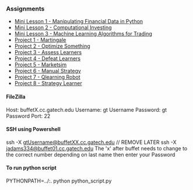 ### Assignments

* [Mini Lesson 1 - Manipulating Financial Data in Python](https://github.com/Jadams29/Georgia-Tech/tree/master/CS%207646%20-%20Machine%20Learning%20for%20Trading/Mini%20Lesson%201%20-%20Manipulating%20Financial%20Data%20in%20Python)
* [Mini Lesson 2 - Computational Investing](https://github.com/Jadams29/Georgia-Tech/tree/master/CS%207646%20-%20Machine%20Learning%20for%20Trading/Mini%20Lesson%202%20-%20Computational%20Investing)
* [Mini Lesson 3 - Machine Learning Algorithms for Trading](https://github.com/Jadams29/Georgia-Tech/tree/master/CS%207646%20-%20Machine%20Learning%20for%20Trading/Mini%20Lesson%203%20-%20Machine%20Learning%20Algorithms%20for%20Trading)
* [Project 1 - Martingale](https://github.com/Jadams29/Georgia-Tech/tree/master/CS%207646%20-%20Machine%20Learning%20for%20Trading/Martingale)
* [Project 2 - Optimize Something](https://github.com/Jadams29/Georgia-Tech/tree/master/CS%207646%20-%20Machine%20Learning%20for%20Trading/Optimize%20Something)
* [Project 3 - Assess Learners](https://github.com/Jadams29/Georgia-Tech/tree/master/CS%207646%20-%20Machine%20Learning%20for%20Trading/Assess%20Learners)
* [Project 4 - Defeat Learners](https://github.com/Jadams29/Georgia-Tech/tree/master/CS%207646%20-%20Machine%20Learning%20for%20Trading/Defeat%20Learners)
* [Project 5 - Marketsim](https://github.com/Jadams29/Georgia-Tech/tree/master/CS%207646%20-%20Machine%20Learning%20for%20Trading/Marketsim)
* [Project 6 - Manual Strategy](https://github.com/Jadams29/Georgia-Tech/tree/master/CS%207646%20-%20Machine%20Learning%20for%20Trading/Manual%20Strategy)
* [Project 7 - Qlearning Robot](https://github.com/Jadams29/Georgia-Tech/tree/master/CS%207646%20-%20Machine%20Learning%20for%20Trading/Qlearning%20Robot)
* [Project 8 - Strategy Learner](https://github.com/Jadams29/Georgia-Tech/tree/master/CS%207646%20-%20Machine%20Learning%20for%20Trading/Strategy%20Learner)



#### FileZilla
Host: buffetX.cc.gatech.edu
Username: gt Username
Password: gt Password
Port: 22

#### SSH using Powershell
ssh -X gtUsername@buffetXX.cc.gatech.edu
// REMOVE LATER   ssh -X jadams334@buffet01.cc.gatech.edu
The 'x' after buffet needs to change to the correct number depending on last name
then enter your Password

#### To run python script
PYTHONPATH=../:. python python_script.py
